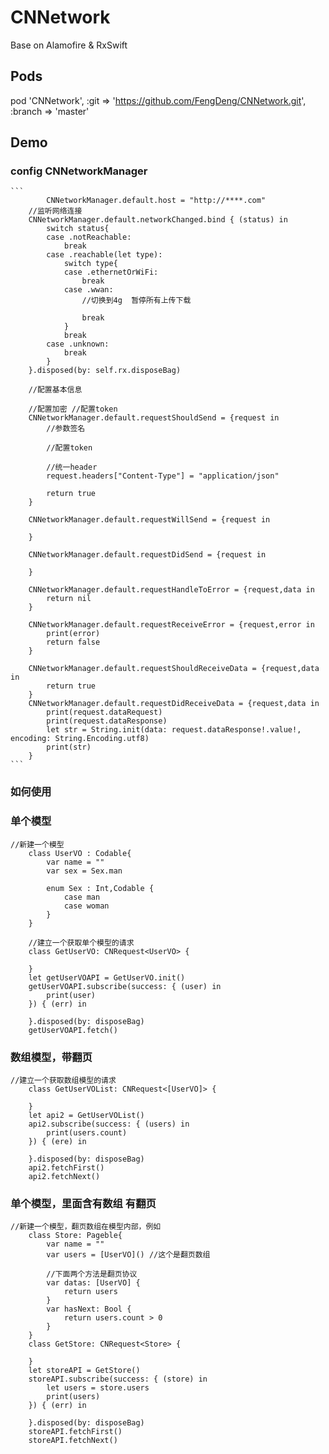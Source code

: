 # CNNetwork
Base on Alamofire &amp; RxSwift



## Pods
pod 'CNNetwork', :git => 'https://github.com/FengDeng/CNNetwork.git', :branch => 'master'

## Demo

### config CNNetworkManager

    ```
            CNNetworkManager.default.host = "http://****.com"
        //监听网络连接
        CNNetworkManager.default.networkChanged.bind { (status) in
            switch status{
            case .notReachable:
                break
            case .reachable(let type):
                switch type{
                case .ethernetOrWiFi:
                    break
                case .wwan:
                    //切换到4g  暂停所有上传下载
                    
                    break
                }
                break
            case .unknown:
                break
            }
        }.disposed(by: self.rx.disposeBag)
        
        //配置基本信息
        
        //配置加密 //配置token
        CNNetworkManager.default.requestShouldSend = {request in
            //参数签名
            
            //配置token
            
            //统一header
            request.headers["Content-Type"] = "application/json"
            
            return true
        }
        
        CNNetworkManager.default.requestWillSend = {request in
            
        }
        
        CNNetworkManager.default.requestDidSend = {request in
            
        }
        
        CNNetworkManager.default.requestHandleToError = {request,data in
            return nil
        }
        
        CNNetworkManager.default.requestReceiveError = {request,error in
            print(error)
            return false
        }
        
        CNNetworkManager.default.requestShouldReceiveData = {request,data in
            return true
        }
        CNNetworkManager.default.requestDidReceiveData = {request,data in
            print(request.dataRequest)
            print(request.dataResponse)
            let str = String.init(data: request.dataResponse!.value!, encoding: String.Encoding.utf8)
            print(str)
        }
    ```


### 如何使用


### 单个模型

    //新建一个模型
        class UserVO : Codable{
            var name = ""
            var sex = Sex.man
            
            enum Sex : Int,Codable {
                case man
                case woman
            }
        }
        
        //建立一个获取单个模型的请求
        class GetUserVO: CNRequest<UserVO> {
            
        }
        let getUserVOAPI = GetUserVO.init()
        getUserVOAPI.subscribe(success: { (user) in
            print(user)
        }) { (err) in
            
        }.disposed(by: disposeBag)
        getUserVOAPI.fetch()



### 数组模型，带翻页

    //建立一个获取数组模型的请求
        class GetUserVOList: CNRequest<[UserVO]> {
            
        }
        let api2 = GetUserVOList()
        api2.subscribe(success: { (users) in
            print(users.count)
        }) { (ere) in
            
        }.disposed(by: disposeBag)
        api2.fetchFirst()
        api2.fetchNext()


### 单个模型，里面含有数组  有翻页

    //新建一个模型，翻页数组在模型内部，例如
        class Store: Pageble{
            var name = ""
            var users = [UserVO]() //这个是翻页数组
            
            //下面两个方法是翻页协议
            var datas: [UserVO] {
                return users
            }
            var hasNext: Bool {
                return users.count > 0
            }
        }
        class GetStore: CNRequest<Store> {
            
        }
        let storeAPI = GetStore()
        storeAPI.subscribe(success: { (store) in
            let users = store.users
            print(users)
        }) { (err) in
            
        }.disposed(by: disposeBag)
        storeAPI.fetchFirst()
        storeAPI.fetchNext()